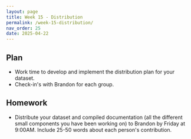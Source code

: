 ```yaml
---
layout: page
title: Week 15 - Distribution
permalink: /week-15-distribution/
nav_order: 25
date: 2025-04-22
---
```


## Plan

* Work time to develop and implement the distribution plan for your dataset.
* Check-in's with Brandon for each group.

## Homework

* Distribute your dataset and compiled documentation (all the different small components you have been working on) to Brandon by Friday at 9:00AM. Include 25-50 words about each person's contribution.